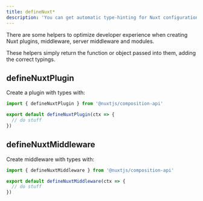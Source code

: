 ```yaml
---
title: defineNuxt*
description: 'You can get automatic type-hinting for Nuxt configuration, plugins, middleware, modules and serverMiddleware.'
---
```


There are some helpers to optimize developer experience when creating Nuxt plugins, middleware, server middleware and modules.

These helpers simply return the function or object passed into them, adding the correct typings.

## defineNuxtPlugin

Create a plugin with types with:

```ts
import { defineNuxtPlugin } from '@nuxtjs/composition-api'

export default defineNuxtPlugin(ctx => {
  // do stuff
})
```

## defineNuxtMiddleware

Create middleware with types with:

```ts
import { defineNuxtMiddleware } from '@nuxtjs/composition-api'

export default defineNuxtMiddleware(ctx => {
  // do stuff
})
```
